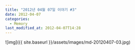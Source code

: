 ```yaml
---
title: "2012년 04월 07일 이야기 #3"
date: 2012-04-07
categories:
  - Memory
last_modified_at: 2012-04-07T14:28
---
```


![img]({{ site.baseurl }}/assets/images/md-20120407-03.jpg)

